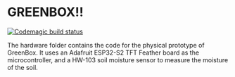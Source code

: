 # GREENBOX!!

[![Codemagic build status](https://api.codemagic.io/apps/656110ee47cd928f9f60d009/656110ee47cd928f9f60d008/status_badge.svg)](https://codemagic.io/apps/656110ee47cd928f9f60d009/656110ee47cd928f9f60d008/latest_build)

The hardware folder contains the code for the physical prototype of GreenBox.
It uses an Adafruit ESP32-S2 TFT Feather board as the microcontroller, and a HW-103 soil moisture sensor to measure the moisture of the soil.